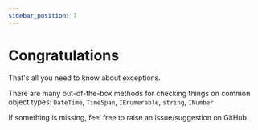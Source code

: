 ```yaml
---
sidebar_position: 7
---
```


# Congratulations

That's all you need to know about exceptions.

There are many out-of-the-box methods for checking things on common object types:
`DateTime`, `TimeSpan`, `IEnumerable`, `string`, `INumber`

If something is missing, feel free to raise an issue/suggestion on GitHub.